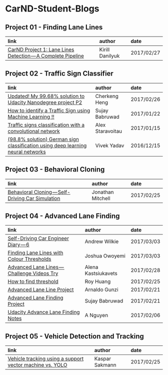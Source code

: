 # CarND-Student-Blogs

## Project 01 - Finding Lane Lines
|link|author|date|
|:---|:---|:---|
|[CarND Project 1: Lane Lines Detection — A Complete Pipeline](https://medium.com/@kirilldaniluk/carnd-project-1-lane-lines-detection-a-complete-pipeline-6b815037d02c#.6lj0ufs92)|Kirill Danilyuk|2017/02/27

## Project 02 - Traffic Sign Classifier
|link|author|date|
|:---|:---|:---|
|[Updated! My 99.68% solution to Udacity Nanodegree project P2](https://medium.com/@hengcherkeng/updated-my-99-68-solution-to-udacity-nanodegree-project-p2-traffic-sign-classification-56840768dec8#.4807n9nd9)|Cherkeng Heng|2017/02/26
|[How to identify a Traffic Sign using Machine Learning !!](https://medium.com/@sujaybabruwad/how-to-identify-a-traffic-sign-using-machine-learning-7aa98c871469#.95b63fbgf)|Sujay Babruwad|2017/01/22|
|[Traffic signs classification with a convolutional network](http://navoshta.com/traffic-signs-classification/)|Alex Staravoitau |2017/01/15|
|[(98.8% solution) German sign classification using deep learning neural networks](https://chatbotslife.com/german-sign-classification-using-deep-learning-neural-networks-98-8-solution-d05656bf51ad#.fcqd0j2zs)|Vivek Yadav|2016/12/15

## Project 03 - Behavioral Cloning
|link|author|date|
|:---|:---|:---|
|[Behavioral Cloning — Self-Driving Car Simulation](https://medium.com/@jmitchell1991/behavioral-cloning-self-driving-car-simulation-14531358c87e#.s8izicai8)|Jonathan Mitchell|2017/02/25


## Project 04 - Advanced Lane Finding
|link|author|date|
|:---|:---|:---|
|[Self-Driving Car Engineer Diary — 6](https://medium.com/@andrew.d.wilkie/self-driving-car-engineer-diary-6-15ca3fa08277#.hv7jtkllp)|Andrew Wilkie|2017/03/03
|[Finding Lane Lines with Colour Thresholds](https://medium.com/@tjosh.owoyemi/finding-lane-lines-with-colour-thresholds-beb542e0d839#.w6ymf58d8)|Joshua Owoyemi|2017/03/03
|[Advanced Lane Lines — Challenge Videos Try](https://medium.com/@kastsiukavets.alena/advanced-lane-lines-challenge-videos-try-20ac9e59a6ba#.kcasa4wqe)|Alena Kastsiukavets|2017/02/28
|[How to find threshold](https://medium.com/@royhuang_87663/how-to-find-threshold-f05f6b697a00#.8pgbpv2ia)|Roy Huang|2017/02/25
|[Advanced Lane Line Project](https://chatbotslife.com/advanced-lane-line-project-7635ddca1960#.tbqvgf2n1)|Arnaldo Gunzi|2017/02/21
|[Advanced Lane Finding Project](https://medium.com/@sujaybabruwad/advanced-lane-finding-project-6476732dcf18#.pgibld4lg)|Sujay Babruwad|2017/02/21
|[Udacity Advance Lane Finding Notes](https://medium.com/@fromtheast/computer-vision-resources-411ae9bfef51#.w0b7j9h2n)|A Nguyen|2017/02/06

## Project 05 - Vehicle Detection and Tracking
|link|author|date|
|:---|:---|:---|
|[Vehicle tracking using a support vector machine vs. YOLO](https://medium.com/@ksakmann/vehicle-detection-and-tracking-using-hog-features-svm-vs-yolo-73e1ccb35866#.njlo1n3nn)|Kaspar Sakmann|2017/02/25
